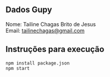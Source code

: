## Dados Gupy
Nome: Tailine Chagas Brito de Jesus<br/>
Email: tailinechagas@gmail.com

## Instruções para execução
```npm install package.json```<br/>
```npm start``` 

